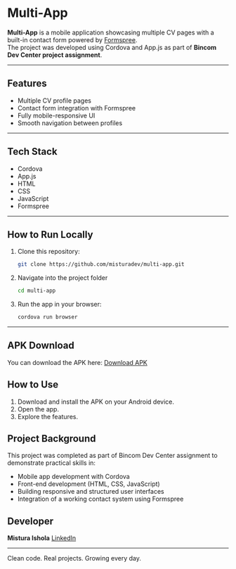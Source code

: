 #  Multi-App

**Multi-App** is a mobile application showcasing multiple CV pages with a built-in contact form powered by [Formspree](https://formspree.io/).  
The project was developed using Cordova and App.js as part of **Bincom Dev Center project assignment**.

---

##  Features

-  Multiple CV profile pages
-  Contact form integration with Formspree
-  Fully mobile-responsive UI
-  Smooth navigation between profiles

---

##  Tech Stack

- Cordova  
- App.js  
- HTML
- CSS
- JavaScript  
- Formspree

---

##  How to Run Locally

1. Clone this repository:
   ```bash
   git clone https://github.com/misturadev/multi-app.git

2. Navigate into the project folder
   ```bash
   cd multi-app

3. Run the app in your browser:
   ```bash
   cordova run browser
   
---

## APK Download
You can download the APK here:
[Download APK](https://drive.google.com/your-apk-link)


## How to Use
1. Download and install the APK on your Android device.
2. Open the app.
3. Explore the features.


## Project Background

This project was completed as part of Bincom Dev Center assignment to demonstrate practical skills in:
- Mobile app development with Cordova
- Front-end development (HTML, CSS, JavaScript)
- Building responsive and structured user interfaces
- Integration of a working contact system using Formspree

## Developer

**Mistura Ishola**
 [LinkedIn](https://www.linkedin.com/in/mistura-ishola/)


---
Clean code. Real projects. Growing every day.
